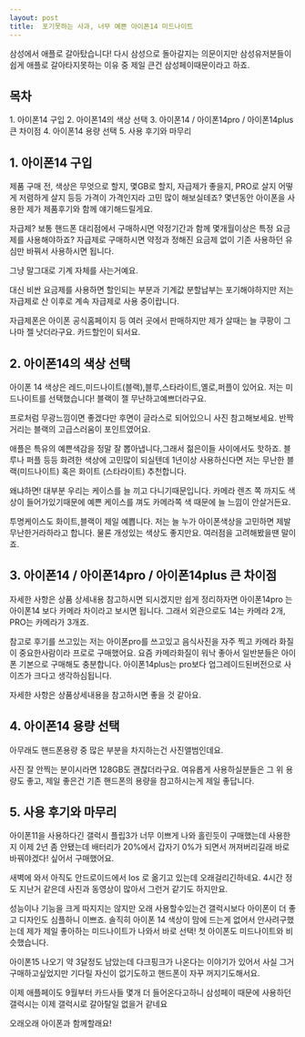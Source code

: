 ```yaml
---
layout: post
title:  포기못하는 사과, 너무 예쁜 아이폰14 미드나이트
---
```


삼성에서 애플로 갈아탔습니다!
다시 삼성으로 돌아갈지는 의문이지만 삼성유저분들이 쉽게 애플로 갈아타지못하는 이유 중 제일 큰건 삼성페이때문이라고 하죠.


<h2>목차</h2>
1. 아이폰14 구입
2. 아이폰14의 색상 선택
3. 아이폰14 / 아이폰14pro / 아이폰14plus 큰 차이점
4. 아이폰14 용량 선택
5. 사용 후기와 마무리



<h2>1. 아이폰14 구입</h2>
제품 구매 전, 색상은 무엇으로 할지, 몇GB로 할지, 자급제가 좋을지, PRO로 살지 어떻게 저렴하게 살지 등등 가격이 가격인지라 고민 많이 해보실테죠? 
몇년동안 아이폰을 사용한 제가 제품후기와 함께 얘기해드릴게요.

자급제? 보통 핸드폰 대리점에서 구매하시면 약정기간과 함께 몇개월이상은 특정 요금제를 사용해야하죠?
자급제로 구매하시면 약정과 정해진 요금제 없이 기존 사용하던 유심만 바꿔서 사용하시면 됩니다.

그냥 말그대로 기계 자체를 사는거예요.

대신 비싼 요금제를 사용하면 할인되는 부분과 기계값 분할납부는 포기해야하지만 저는 자급제로 산 이후로 계속 자급제로 사용 중이랍니다.

자급제폰은 아이폰 공식홈페이지 등 여러 곳에서 판매하지만 제가 살때는 늘 쿠팡이 그나마 젤 낫더라구요. 카드할인이 되서요.



<h2>2. 아이폰14의 색상 선택</h2>
아이폰 14 색상은 레드,미드나이트(블랙),블루,스타라이트,옐로,퍼플이 있어요.
저는 미드나이트를 선택했습니다! 블랙이 젤 무난하고예쁘더라구요.

프로처럼 무광느낌이면 좋겠다만 후면이 글라스로 되어있으니 사진 참고해보세요.
반짝거리는 블랙의 고급스러움이 포인트였어요.

애플은 특유의 예쁜색감을 정말 잘 뽑아냅니다,그래서 젊은이들 사이에서도 핫하죠.
블루나 퍼플 등등 화려한 색상에 고민많이 되실텐데 1년이상 사용하신다면 저는 무난한 블랙(미드나이트) 혹은 화이트 (스타라이트) 추천합니다.

왜냐하면! 대부분 우리는 케이스를 늘 끼고 다니기때문입니다.
카메라 렌즈 쪽 까지도 색상이 들어가있기때문에 예쁜 케이스를 껴도 카메라쪽 색 때문에 늘 느낌이 안살거든요.

투명케이스도 화이트,블랙이 제일 예쁩니다. 저는 늘 누가 아이폰색상을 고민하면 제발 무난한거라하라고 합니다.
물론 개성있는 색상도 좋지만요. 여러점을 고려해봤을땐 말이죠.



<h2>3. 아이폰14 / 아이폰14pro / 아이폰14plus 큰 차이점</h2>
자세한 사항은 상품 상세내용 참고하시면 되시겠지만 쉽게 정리하자면 아이폰14pro 는 아이폰14 보다 카메라 차이라고 보시면 됩니다.
그래서 외관으로도 14는 카메라 2개, PRO는 카메라가 3개죠.

참고로 후기를 쓰고있는 저는 아이폰pro를 쓰고있고 음식사진을 자주 찍고 카메라 화질이 중요한사람이라 프로로 구매했어요.
요즘 카메라화질이 워낙 좋아서 일반분들은 아이폰 기본으로 구매해도 충분합니다.
아이폰14plus는 pro보다 업그레이드된버전으로 사이즈가 크다고 생각하심됩니다.

자세한 사항은 상품상세내용을 참고하시면 좋을 것 같아요.



<h2>4. 아이폰14 용량 선택</h2>
아무래도 핸드폰용량 중 많은 부분을 차지하는건 사진앨범인데요.

사진 잘 안찍는 분이시라면 128GB도 괜찮더라구요.
여유롭게 사용하실분들은 그 위 용량도 좋고, 제일 좋은건 기존 핸드폰의 용량을 참고하시는게 제일 좋답니다.



<h2>5. 사용 후기와 마무리</h2>
아이폰11을 사용하다긴 갤럭시 플립3가 너무 이쁘게 나와 홀린듯이 구매했는데 사용한지 이제 2년 좀 안됐는데 배터리가 20%에서 갑자기 0%가 되면서 꺼져버리길래 바로 바꿔야겠다! 싶어서 구매했어요.

새벽에 와서 아직도 안드로이드에서 Ios 로 옮기고 있는데 오래걸리긴하네요.
4시간 정도 지난거 같은데 사진과 동영상이 많아서 그런거 같기도 하지만요.

성능이나 기능을 크게 따지지는 않지만 오래 사용할수있는건 갤럭시보다 아이폰이 더 좋고 디자인도 심플하니 이쁘죠. 
솔직히 아이폰 14 색상이 맘에 드는게 없어서 안사려구했는데 제가 제일 좋아하는 미드나이트가 나와서 바로 선택! 
첫 아이폰도 미드나이트와 비슷했습니다.

아이폰15 나오기 약 3달정도 남았는데 다크핑크가 나온다는 이야기가 있어서 사실 그거 구매하고싶었지만 기다릴 자신이 없기도하고 핸드폰이 자꾸 꺼지기도해서요.

이제 애플페이도 9월부터 카드사들 몇개 더 들어온다고하니 삼성페이 때문에 사용하던 갤럭시는 이제 갤럭시로 갈아탈일 없을거 같네요

오래오래 아이폰과 함께할래요!